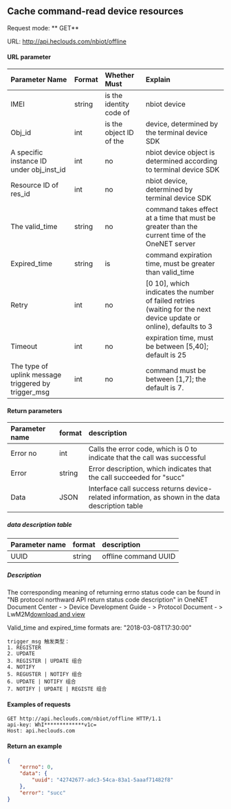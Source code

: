 Cache command-read device resources
---
Request mode: ** GET**

URL: http://api.heclouds.com/nbiot/offline


#### URL parameter
Parameter Name | Format | Whether Must | Explain
:- | :- | :- | :- 
IMEI | string | is the identity code of | nbiot device
Obj_id | int | is the object ID of the | device, determined by the terminal device SDK
A specific instance ID under obj_inst_id | int | no | nbiot device object is determined according to terminal device SDK
Resource ID of res_id | int | no | nbiot device, determined by terminal device SDK
The valid_time | string | no | command takes effect at a time that must be greater than the current time of the OneNET server
Expired_time | string | is | command expiration time, must be greater than valid_time
Retry | int | no | [0 10], which indicates the number of failed retries (waiting for the next device update or online), defaults to 3
Timeout | int | no | expiration time, must be between [5,40]; default is 25
The type of uplink message triggered by trigger_msg | int | no | command must be between [1,7]; the default is 7.


#### Return parameters
Parameter name | format | description
:- | :- | :- 
Error no | int | Calls the error code, which is 0 to indicate that the call was successful
Error | string | Error description, which indicates that the call succeeded for "succ"
Data | JSON | Interface call success returns device-related information, as shown in the data description table

##### data description table
Parameter name | format | description
:- | :- | :- 
UUID | string | offline command UUID

##### Description

The corresponding meaning of returning errno status code can be found in "NB protocol northward API return status code description" in OneNET Document Center - > Device Development Guide - > Protocol Document - > LwM2M[download and view](/book/device-development/multpro/sdk-doc-tool/doc.md)

Valid_time and expired_time formats are: "2018-03-08T17:30:00"


```text
trigger_msg 触发类型：
1. REGISTER   
2. UPDATE   
3. REGISTER | UPDATE 组合  
4. NOTIFY
5. REGUSTER | NOTIFY 组合
6. UPDATE | NOTIFY 组合
7. NOTIFY | UPDATE | REGISTE 组合
```


#### Examples of requests

```text
GET http://api.heclouds.com/nbiot/offline HTTP/1.1
api-key: WhI*************v1c=
Host: api.heclouds.com

```
#### Return an example
```json
{
    "errno": 0,
    "data": {
        "uuid": "42742677-adc3-54ca-83a1-5aaaf71482f8"
    },
    "error": "succ"
}
```